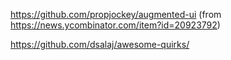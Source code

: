 https://github.com/propjockey/augmented-ui (from https://news.ycombinator.com/item?id=20923792)

https://github.com/dsalaj/awesome-quirks/
